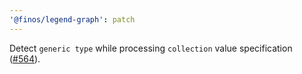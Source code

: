 ```yaml
---
'@finos/legend-graph': patch
---
```


Detect `generic type` while processing `collection` value specification ([#564](https://github.com/finos/legend-studio/issues/564)).
